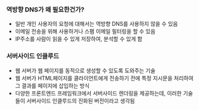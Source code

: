 ### 역방향 DNS가 왜 필요한건가?

- 일반 개인 사용자의 요청에 대해서는 역방향 DNS를 사용하지 않을 수 있음
- 이메일 전송을 위해 사용하거나 스팸 이메일 필터링을 할 수 있음
- IP주소를 사람이 읽을 수 있게 저장하여, 분석할 수 있게 함

### 서버사이드 인클루드

- 웹 서버가 웹 페이지를 동적으로 생성할 수 있도록 도와주는 기술
- 웹 서버가 HTML페이지를 클라이언트에게 전송하기 전에 특정 지시문을 처리하여 그 결과를 페이지에 삽입하는 방식
- 다양한 프론트엔드 프레임워크에서 서버사이드 렌더링을 제공하는데, 이러한 기술들이 서버사이드 인클루드의 진화된 버전이라고 생각됨